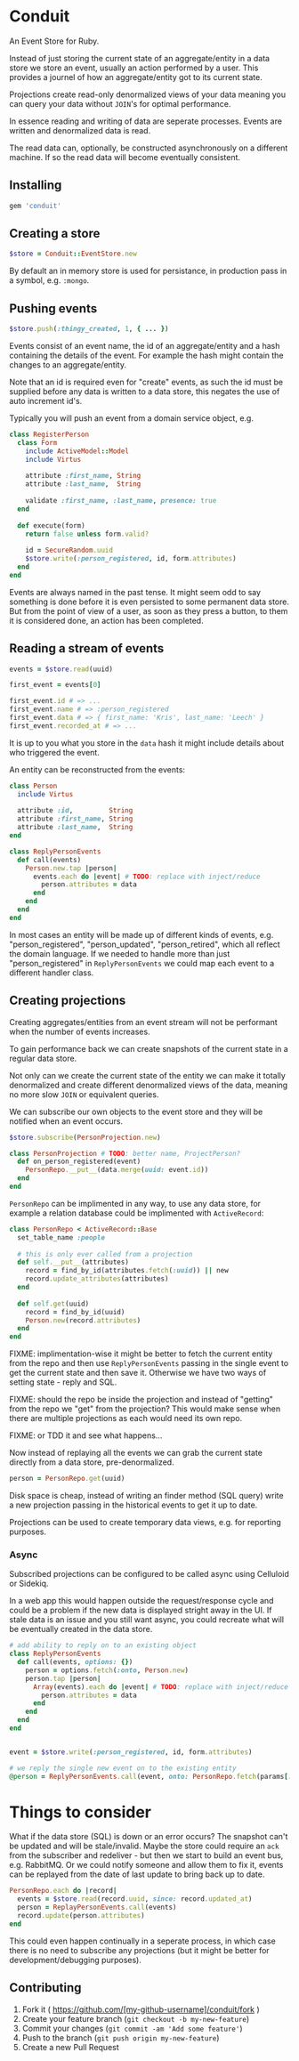 # Conduit

An Event Store for Ruby.

Instead of just storing the current state of an aggregate/entity in a data store we store an event, usually an action performed by a user. This provides a journel of how an aggregate/entity got to its current state.

Projections create read-only denormalized views of your data meaning you can query your data without `JOIN`'s for optimal performance.

In essence reading and writing of data are seperate processes. Events are written and denormalized data is read. 

The read data can, optionally, be constructed asynchronously on a different machine. If so the read data will become eventually consistent.

## Installing

```ruby
gem 'conduit'
```

## Creating a store

```ruby
$store = Conduit::EventStore.new
```

By default an in memory store is used for persistance, in production pass in a symbol, e.g. `:mongo`.

## Pushing events

```ruby
$store.push(:thingy_created, 1, { ... })
```

Events consist of an event name, the id of an aggregate/entity and a hash containing the details of the event. For example the hash might contain the changes to an aggregate/entity.

Note that an id is required even for "create" events, as such the id must be supplied before any data is written to a data store, this negates the use of auto increment id's.

Typically you will push an event from a domain service object, e.g.

```ruby
class RegisterPerson  
  class Form
    include ActiveModel::Model
    include Virtus
    
    attribute :first_name, String
    attribute :last_name,  String
    
    validate :first_name, :last_name, presence: true
  end
  
  def execute(form)
    return false unless form.valid?
        
    id = SecureRandom.uuid    
    $store.write(:person_registered, id, form.attributes)
  end  
end
```

Events are always named in the past tense. It might seem odd to say something is done before it is even persisted to some permanent data store. But from the point of view of a user, as soon as they press a button, to them it is considered done, an action has been completed.

## Reading a stream of events

```ruby
events = $store.read(uuid)

first_event = events[0]

first_event.id # => ...
first_event.name # => :person_registered
first_event.data # => { first_name: 'Kris', last_name: 'Leech' }
first_event.recorded_at # => ...
```

It is up to you what you store in the `data` hash it might include details about who triggered the event.

An entity can be reconstructed from the events:

```ruby
class Person
  include Virtus
  
  attribute :id,         String
  attribute :first_name, String
  attribute :last_name,  String
end

class ReplyPersonEvents
  def call(events)
    Person.new.tap |person|
      events.each do |event| # TODO: replace with inject/reduce
        person.attributes = data        
      end  
    end
  end  
end
```

In most cases an entity will be made up of different kinds of events, e.g. "person_registered", "person_updated", "person_retired", which all reflect the domain language. If we needed to handle more than just "person_registered" in `ReplyPersonEvents` we could map each event to a different handler class.

## Creating projections

Creating aggregates/entities from an event stream will not be performant when the number of events increases.

To gain performance back we can create snapshots of the current state in a regular data store.

Not only can we create the current state of the entity we can make it totally denormalized and create different denormalized views of the data, meaning no more slow `JOIN` or equivalent queries.

We can subscribe our own objects to the event store and they will be notified when an event occurs.

```ruby
$store.subscribe(PersonProjection.new)

class PersonProjection # TODO: better name, ProjectPerson?
  def on_person_registered(event)
    PersonRepo.__put__(data.merge(uuid: event.id))
  end
end
```

`PersonRepo` can be implimented in any way, to use any data store, for example a relation database could be implimented with `ActiveRecord`:

```ruby
class PersonRepo < ActiveRecord::Base  
  set_table_name :people
  
  # this is only ever called from a projection
  def self.__put__(attributes)
    record = find_by_id(attributes.fetch(:uuid)) || new
    record.update_attributes(attributes)
  end
  
  def self.get(uuid)
    record = find_by_id(uuid)
    Person.new(record.attributes)
  end
end
```

FIXME: implimentation-wise it might be better to fetch the current entity from the repo and then use `ReplyPersonEvents` passing in the single event to get the current state and then save it. Otherwise we have two ways of setting state - reply and SQL.

FIXME: should the repo be inside the projection and instead of "getting" from the repo we "get" from the projection? This would make sense when there are multiple projections as each would need its own repo.

FIXME: or TDD it and see what happens...

Now instead of replaying all the events we can grab the current state directly from a data store, pre-denormalized. 

```ruby
person = PersonRepo.get(uuid)
```

Disk space is cheap, instead of writing an finder method (SQL query) write a new projection passing in the historical events to get it up to date.

Projections can be used to create temporary data views, e.g. for reporting purposes.

### Async 

Subscribed projections can be configured to be called async using Celluloid or Sidekiq.

In a web app this would happen outside the request/response cycle and could be a problem if the new data is displayed stright away in the UI. If stale data is an issue and you still want async, you could recreate what will be eventually created in the data store.

```ruby
# add ability to reply on to an existing object
class ReplyPersonEvents
  def call(events, options: {})
    person = options.fetch(:onto, Person.new)
    person.tap |person|
      Array(events).each do |event| # TODO: replace with inject/reduce
        person.attributes = data        
      end  
    end
  end  
end


event = $store.write(:person_registered, id, form.attributes)

# we reply the single new event on to the existing entity
@person = ReplyPersonEvents.call(event, onto: PersonRepo.fetch(params[:id])
```

# Things to consider

What if the data store (SQL) is down or an error occurs? The snapshot can't be updated and will be stale/invalid. Maybe the store could require an `ack` from the subscriber and redeliver - but then we start to build an event bus, e.g. RabbitMQ. Or we could notify someone and allow them to fix it, events can be replayed from the date of last update to bring back up to date.

```ruby
PersonRepo.each do |record|
  events = $store.read(record.uuid, since: record.updated_at)
  person = ReplayPersonEvents.call(events)
  record.update(person.attributes)
end
```

This could even happen continually in a seperate process, in which case there is no need to subscribe any projections (but it might be better for development/debugging purposes).

## Contributing

1. Fork it ( https://github.com/[my-github-username]/conduit/fork )
2. Create your feature branch (`git checkout -b my-new-feature`)
3. Commit your changes (`git commit -am 'Add some feature'`)
4. Push to the branch (`git push origin my-new-feature`)
5. Create a new Pull Request
